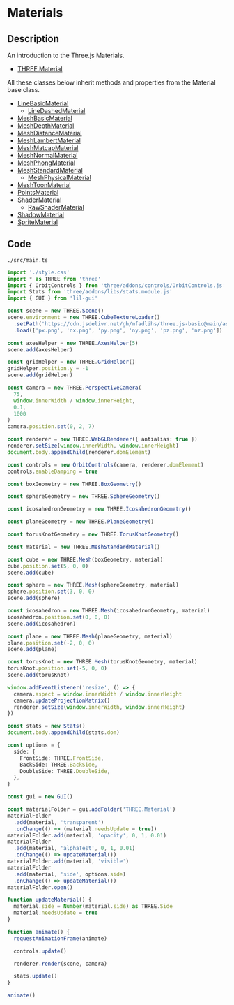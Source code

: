 # Materials

## Description

An introduction to the Three.js Materials.

- [THREE.Material](https://threejs.org/docs/#api/en/materials/Material)

All these classes below inherit methods and properties from the Material base class.

- [LineBasicMaterial](https://threejs.org/docs/#api/en/materials/LineBasicMaterial)
  - [LineDashedMaterial](https://threejs.org/docs/#api/en/materials/LineDashedMaterial)
- [MeshBasicMaterial](https://threejs.org/docs/#api/en/materials/MeshBasicMaterial)
- [MeshDepthMaterial](https://threejs.org/docs/#api/en/materials/MeshDepthMaterial)
- [MeshDistanceMaterial](https://threejs.org/docs/#api/en/materials/MeshDistanceMaterial)
- [MeshLambertMaterial](https://threejs.org/docs/#api/en/materials/MeshLambertMaterial)
- [MeshMatcapMaterial](https://threejs.org/docs/#api/en/materials/MeshMatcapMaterial)
- [MeshNormalMaterial](https://threejs.org/docs/#api/en/materials/MeshNormalMaterial)
- [MeshPhongMaterial](https://threejs.org/docs/#api/en/materials/MeshPhongMaterial)
- [MeshStandardMaterial](https://threejs.org/docs/#api/en/materials/MeshStandardMaterial)
  - [MeshPhysicalMaterial](https://threejs.org/docs/#api/en/materials/MeshPhysicalMaterial)
- [MeshToonMaterial](https://threejs.org/docs/#api/en/materials/MeshToonMaterial)
- [PointsMaterial](https://threejs.org/docs/#api/en/materials/PointsMaterial)
- [ShaderMaterial](https://threejs.org/docs/#api/en/materials/ShaderMaterial)
  - [RawShaderMaterial](https://threejs.org/docs/#api/en/materials/RawShaderMaterial)
- [ShadowMaterial](https://threejs.org/docs/#api/en/materials/ShadowMaterial)
- [SpriteMaterial](https://threejs.org/docs/#api/en/materials/SpriteMaterial)

## Code

`./src/main.ts`

```ts
import './style.css'
import * as THREE from 'three'
import { OrbitControls } from 'three/addons/controls/OrbitControls.js'
import Stats from 'three/addons/libs/stats.module.js'
import { GUI } from 'lil-gui'

const scene = new THREE.Scene()
scene.environment = new THREE.CubeTextureLoader()
  .setPath('https://cdn.jsdelivr.net/gh/mfadlihs/three.js-basic@main/assets/images/')
  .load(['px.png', 'nx.png', 'py.png', 'ny.png', 'pz.png', 'nz.png'])

const axesHelper = new THREE.AxesHelper(5)
scene.add(axesHelper)

const gridHelper = new THREE.GridHelper()
gridHelper.position.y = -1
scene.add(gridHelper)

const camera = new THREE.PerspectiveCamera(
  75,
  window.innerWidth / window.innerHeight,
  0.1,
  1000
)
camera.position.set(0, 2, 7)

const renderer = new THREE.WebGLRenderer({ antialias: true })
renderer.setSize(window.innerWidth, window.innerHeight)
document.body.appendChild(renderer.domElement)

const controls = new OrbitControls(camera, renderer.domElement)
controls.enableDamping = true

const boxGeometry = new THREE.BoxGeometry()

const sphereGeometry = new THREE.SphereGeometry()

const icosahedronGeometry = new THREE.IcosahedronGeometry()

const planeGeometry = new THREE.PlaneGeometry()

const torusKnotGeometry = new THREE.TorusKnotGeometry()

const material = new THREE.MeshStandardMaterial()

const cube = new THREE.Mesh(boxGeometry, material)
cube.position.set(5, 0, 0)
scene.add(cube)

const sphere = new THREE.Mesh(sphereGeometry, material)
sphere.position.set(3, 0, 0)
scene.add(sphere)

const icosahedron = new THREE.Mesh(icosahedronGeometry, material)
icosahedron.position.set(0, 0, 0)
scene.add(icosahedron)

const plane = new THREE.Mesh(planeGeometry, material)
plane.position.set(-2, 0, 0)
scene.add(plane)

const torusKnot = new THREE.Mesh(torusKnotGeometry, material)
torusKnot.position.set(-5, 0, 0)
scene.add(torusKnot)

window.addEventListener('resize', () => {
  camera.aspect = window.innerWidth / window.innerHeight
  camera.updateProjectionMatrix()
  renderer.setSize(window.innerWidth, window.innerHeight)
})

const stats = new Stats()
document.body.appendChild(stats.dom)

const options = {
  side: {
    FrontSide: THREE.FrontSide,
    BackSide: THREE.BackSide,
    DoubleSide: THREE.DoubleSide,
  },
}

const gui = new GUI()

const materialFolder = gui.addFolder('THREE.Material')
materialFolder
  .add(material, 'transparent')
  .onChange(() => (material.needsUpdate = true))
materialFolder.add(material, 'opacity', 0, 1, 0.01)
materialFolder
  .add(material, 'alphaTest', 0, 1, 0.01)
  .onChange(() => updateMaterial())
materialFolder.add(material, 'visible')
materialFolder
  .add(material, 'side', options.side)
  .onChange(() => updateMaterial())
materialFolder.open()

function updateMaterial() {
  material.side = Number(material.side) as THREE.Side
  material.needsUpdate = true
}

function animate() {
  requestAnimationFrame(animate)

  controls.update()

  renderer.render(scene, camera)

  stats.update()
}

animate()
```
